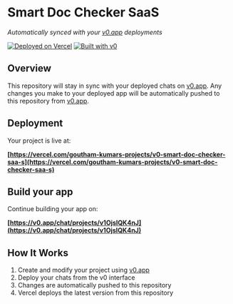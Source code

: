 # Smart Doc Checker SaaS

*Automatically synced with your [v0.app](https://v0.app) deployments*

[![Deployed on Vercel](https://img.shields.io/badge/Deployed%20on-Vercel-black?style=for-the-badge&logo=vercel)](https://vercel.com/goutham-kumars-projects/v0-smart-doc-checker-saa-s)
[![Built with v0](https://img.shields.io/badge/Built%20with-v0.app-black?style=for-the-badge)](https://v0.app/chat/projects/v1OjsIQK4nJ)

## Overview

This repository will stay in sync with your deployed chats on [v0.app](https://v0.app).
Any changes you make to your deployed app will be automatically pushed to this repository from [v0.app](https://v0.app).

## Deployment

Your project is live at:

**[https://vercel.com/goutham-kumars-projects/v0-smart-doc-checker-saa-s](https://vercel.com/goutham-kumars-projects/v0-smart-doc-checker-saa-s)**

## Build your app

Continue building your app on:

**[https://v0.app/chat/projects/v1OjsIQK4nJ](https://v0.app/chat/projects/v1OjsIQK4nJ)**

## How It Works

1. Create and modify your project using [v0.app](https://v0.app)
2. Deploy your chats from the v0 interface
3. Changes are automatically pushed to this repository
4. Vercel deploys the latest version from this repository